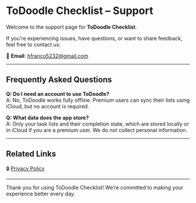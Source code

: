 # ToDoodle Checklist – Support

Welcome to the support page for **ToDoodle Checklist**.

If you're experiencing issues, have questions, or want to share feedback, feel free to contact us:

📧 **Email**: [hfranco5232@gmail.com](mailto:hfranco5232@gmail.com)

---

## Frequently Asked Questions

**Q: Do I need an account to use ToDoodle?**  
A: No, ToDoodle works fully offline. Premium users can sync their lists using iCloud, but no account is required.

**Q: What data does the app store?**  
A: Only your task lists and their completion state, which are stored locally or in iCloud if you are a premium user. We do not collect personal information.

---

## Related Links

🔒 [Privacy Policy](https://hfranco346.github.io/todoodle/privacy-policy)

---

Thank you for using ToDoodle Checklist! We’re committed to making your experience better every day.
